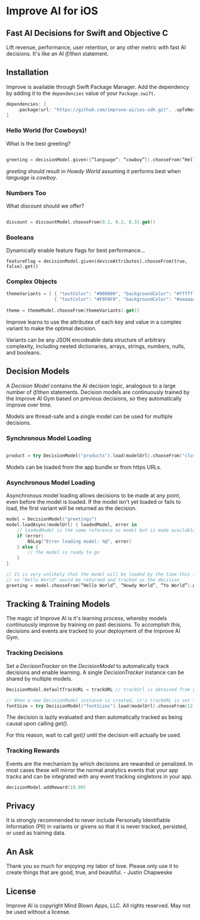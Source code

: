 # Improve AI for iOS

## Fast AI Decisions for Swift and Objective C

Lift revenue, performance, user retention, or any other metric with fast AI decisions. It's like an AI *if/then* statement. 

## Installation

Improve is available through Swift Package Manager. Add the dependency by adding it to the `dependencies` value of your `Package.swift`.

```swift
dependencies: [
    .package(url: "https://github.com/improve-ai/ios-sdk.git", .upToNextMajor(from: "6.0.0"))
]
```

### Hello World (for Cowboys)!

What is the best greeting?

```swift

greeting = decisionModel.given({“language”: “cowboy”}).chooseFrom(“Hello World”, “Howdy World”, “Yo World”).get()
```

*greeting* should result in *Howdy World* assuming it performs best when *language* is *cowboy*.

### Numbers Too

What discount should we offer?

```swift

discount = discountModel.chooseFrom(0.1, 0.2, 0.3).get()

```

### Booleans

Dynamically enable feature flags for best performance...

```
featureFlag = decisionModel.given(deviceAttributes).chooseFrom(true, false).get()
```

### Complex Objects

```swift
themeVariants = [ { "textColor": "#000000", "backgroundColor": "#ffffff" },
                  { "textColor": "#F0F0F0", "backgroundColor": "#aaaaaa" } ]
                            
theme = themeModel.chooseFrom(themeVariants).get()

```

Improve learns to use the attributes of each key and value in a complex variant to make the optimal decision.

Variants can be any JSON encodeable data structure of arbitrary complexity, including nested dictionaries, arrays, strings, numbers, nulls, and booleans.

## Decision Models

A *Decision Model* contains the AI decision logic, analogous to a large number of *if/then* statements.  Decision models are continuously trained by the Improve AI Gym based on previous decisions, so they automatically improve over time.

Models are thread-safe and a single model can be used for multiple decisions.

### Synchronous Model Loading

```swift

product = try DecisionModel("products").load(modelUrl).chooseFrom("clutch", "dress", "jacket").get()

```

Models can be loaded from the app bundle or from https URLs.

### Asynchronous Model Loading

Asynchronous model loading allows decisions to be made at any point, even before the model is loaded.  If the model isn't yet loaded or fails to load, the first variant will be returned as the decision.

```swift
model = DecisionModel("greetings") 
model.loadAsync(modelUrl) { loadedModel, error in
    // loadedModel is the same reference as model but is made available to allow async chaining
    if (error)
        NSLog("Error loading model: %@", error)
    } else {
        // the model is ready to go
    }
}

// It is very unlikely that the model will be loaded by the time this is called, 
// so "Hello World" would be returned and tracked as the decision
greeting = model.chooseFrom(“Hello World”, “Howdy World”, “Yo World”).get()
```

## Tracking & Training Models

The magic of Improve AI is it's learning process, whereby models continuously improve by training on past decisions. To accomplish this, decisions and events are tracked to your deployment of the Improve AI Gym.

### Tracking Decisions

Set a *DecisionTracker* on the *DecisionModel* to automatically track decisions and enable learning.  A single *DecisionTracker* instance can be shared by multiple models.

```swift
DecisionModel.defaultTrackURL = trackURL // trackUrl is obtained from your Gym configuration

// When a new DecisionModel instance is created, it's trackURL is set to DecisionModel.defaultTrackURL
fontSize = try DecisionModel("fontSizes").load(modelUrl).chooseFrom(12, 16, 20).get()
```

The decision is lazily evaluated and then automatically tracked as being causal upon calling *get()*.

For this reason, wait to call *get()* until the decision will actually be used.

### Tracking Rewards

Events are the mechanism by which decisions are rewarded or penalized.  In most cases these will mirror the normal analytics events that your app tracks and can be integrated with any event tracking singletons in your app.

```swift
decisionModel.addReward(19.99)
```

## Privacy
  
It is strongly recommended to never include Personally Identifiable Information (PII) in variants or givens so that it is never tracked, persisted, or used as training data.

## An Ask

Thank you so much for enjoying my labor of love. Please only use it to create things that are good, true, and beautiful. - Justin Chapweske

## License

Improve AI is copyright Mind Blown Apps, LLC. All rights reserved.  May not be used without a license.
